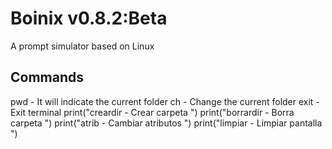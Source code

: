 # Boinix v0.8.2:Beta
A prompt simulator based on Linux
## Commands 
  pwd     - It will indicate the current folder 
  ch      - Change the current folder 
  exit    - Exit terminal
            print("creardir      - Crear carpeta        ")
            print("borrardir     - Borra carpeta        ")
            print("atrib         - Cambiar atributos    ")
            print("limpiar       - Limpiar pantalla     ")
